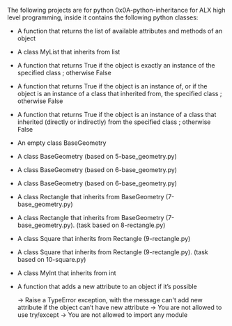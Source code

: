 The following projects are for python 0x0A-python-inheritance for ALX high level programming, inside it contains the following python classes:

* A function that returns the list of available attributes and methods of an object
* A class MyList that inherits from list
* A function that returns True if the object is exactly an instance of the specified class ; otherwise False
* A function that returns True if the object is an instance of, or if the object is an instance of a class that inherited from, the specified class ; otherwise False
* A function that returns True if the object is an instance of a class that inherited (directly or indirectly) from the specified class ; otherwise False
* An empty class BaseGeometry
* A class BaseGeometry (based on 5-base_geometry.py)
* A class BaseGeometry (based on 6-base_geometry.py)
* A class BaseGeometry (based on 6-base_geometry.py)
* A class Rectangle that inherits from BaseGeometry (7-base_geometry.py)
* A class Rectangle that inherits from BaseGeometry (7-base_geometry.py). (task based on 8-rectangle.py)
* A class Square that inherits from Rectangle (9-rectangle.py)
* A class Square that inherits from Rectangle (9-rectangle.py). (task based on 10-square.py)
* A class MyInt that inherits from int
* A function that adds a new attribute to an object if it’s possible

     -> Raise a TypeError exception, with the message can't add new attribute if the object can’t have new attribute
     -> You are not allowed to use try/except
     -> You are not allowed to import any module

